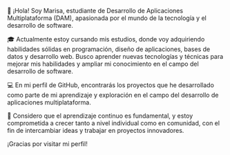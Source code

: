👋 ¡Hola! Soy Marisa, estudiante de Desarrollo de Aplicaciones Multiplataforma (DAM), apasionada por el mundo de la tecnología y el desarrollo de software.

🎓 Actualmente estoy cursando mis estudios, donde voy adquiriendo habilidades sólidas en programación, diseño de aplicaciones, bases de datos y desarrollo web. Busco aprender nuevas tecnologías y técnicas para mejorar mis habilidades y ampliar mi conocimiento en el campo del desarrollo de software.

💻 En mi perfil de GitHub, encontrarás los proyectos que he desarrollado como parte de mi aprendizaje y exploración en el campo del desarrollo de aplicaciones multiplataforma.

🚀 Considero que el aprendizaje continuo es fundamental, y estoy comprometida a crecer tanto a nivel individual como en comunidad, con el fin de intercambiar ideas y trabajar en proyectos innovadores.

¡Gracias por visitar mi perfil!
<!--
**marisatt/marisatt** is a ✨ _special_ ✨ repository because its `README.md` (this file) appears on your GitHub profile.

Here are some ideas to get you started:

- 🔭 I’m currently working on ...
- 🌱 I’m currently learning ...
- 👯 I’m looking to collaborate on ...
- 🤔 I’m looking for help with ...
- 💬 Ask me about ...
- 📫 How to reach me: ...
- 😄 Pronouns: ...
- ⚡ Fun fact: ...
-->
